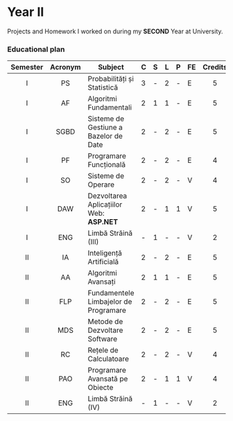 # Year II
Projects and Homework I worked on during my **SECOND** Year at University.

### Educational plan
| Semester | Acronym | Subject                                          | C | S | L | P | FE | Credits |
|:--------:|:-------:|--------------------------------------------------|---|---|---|---|----|:-------:|
| I        | PS      | Probabilități și Statistică                      | 3 | - | 2 | - | E  | 5       |
| I        | AF      | Algoritmi Fundamentali                           | 2 | 1 | 1 | - | E  | 5       |
| I        | SGBD    | Sisteme de Gestiune a Bazelor de Date            | 2 | - | 2 | - | E  | 5       |
| I        | PF      | Programare Funcțională                           | 2 | - | 2 | - | E  | 4       |
| I        | SO      | Sisteme de Operare                               | 2 | - | 2 | - | V  | 4       |
| I        | DAW     | Dezvoltarea Aplicațiilor Web: **ASP.NET**        | 2 | - | 1 | 1 | V  | 5       |
| I        | ENG     | Limbă Străină (III)                              | - | 1 | - | - | V  | 2       |
| II       | IA      | Inteligență Artificială                          | 2 | - | 2 | - | E  | 5       |
| II       | AA      | Algoritmi Avansați                               | 2 | 1 | 1 | - | E  | 5       |
| II       | FLP     | Fundamentele Limbajelor de Programare            | 2 | - | 2 | - | E  | 5       |
| II       | MDS     | Metode de Dezvoltare Software                    | 2 | - | 2 | - | E  | 5       |
| II       | RC      | Rețele de Calculatoare                           | 2 | - | 2 | - | V  | 4       |
| II       | PAO     | Programare Avansată pe Obiecte                   | 2 | - | 1 | 1 | V  | 4       |
| II       | ENG     | Limbă Străină (IV)                               | - | 1 | - | - | V  | 2       |
